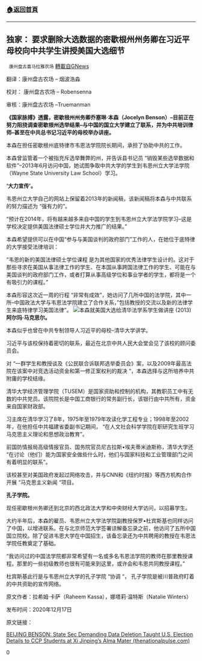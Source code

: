 ###  [:house:返回首頁](https://github.com/ourhimalayas/txt)
---

## 独家： 要求删除大选数据的密歇根州州务卿在习近平母校向中共学生讲授美国大选细节
` 康州盘古喜马拉雅农场` [轉載自GNews](https://gnews.org/zh-hans/662085/)

翻译：康州盘古农场 – 烟波浩淼

校对： 康州盘古农场 – Robensenna

审核：康州盘古农场 –Truemanman

**《国家脉搏》透露，密歇根州州务卿****乔塞****琳·****本****森（Jocelyn Benson）–目前正在努力阻挠调查密歇根州选举结果–与中国的国立大学建立了联系，并为中共培训律师–甚至在中共总书记习近平的母校****举办讲座****。**

本森在担任密歇根州底特律市韦恩法学院院长期间，承担了协助中共的工作。

本森曾监管着一个被指充斥选举舞弊的州，并告诉县书记员 “销毁某些选举数据和软件”–2013年6月访问中国，她试图争取中共大学的学生到韦恩州立大学法学院（Wayne State University Law School）学习。

**‘大力宣传’。**

韦恩州立大学自己的网站上保留着2013年的新闻稿，该新闻稿将本森与中共联系的努力描述为 “强有力的”。

“预计在2014年，将有越来越多来自中国的学生到韦恩州立大学法学院学习–这是学校决定提供美国法律硕士学位并大力推广的结果。”

本森希望提供可以在中国“参与与美国谈判的政府部门”工作的人，在她位于底特律的大学接受法律培训：

“韦恩的新的美国法律硕士学位课程 是为其他国家的优秀法律学生设计的。这对于那些寻求在美国从事法律工作的学生、在本国从事跨国法律工作的学生、可能在与美国谈判的政府部门工作，或者打算从事高级学位和事业学者的学生，都将是一个有吸引力的课程。”

本森形容这次近一周的行程 “非常有成效”，她访问了几所中国的法学院，其中一所–中国政法大学与韦恩法学院建立了合作关系，”包括教授的交流以及新的法律学生来底特律学习美国法律”。
![]()![](https://gnews-media-offload.s3.amazonaws.com/wp-content/uploads/2020/12/18024423/%E5%9B%BE%E7%89%8768.png)本森就美国大选给清华法学系学生做讲座 (2013)
**阿尔玛·马克思尔。**

本森似乎也曾在中共专制领导人习近平的母校–清华大学讲学。

习近平与该校保持着密切的联系，最近在北京中共人民大会堂会见了该校的顾问委员会。

对 “一群学生和教授谈及《公民联合诉联邦选举委员会》案，以及2009年最高法院在该案中对竞选活动资金和第一修正案权利的裁决 “，本森选择与这所培养中共附庸的学校结缘。

清华大学经济管理学院（TUSEM）是国家资助和控制的机构，其教职员工中有无数的中共党员。该院院长是中国工商银行的常务副行长，该银行由中共所有，资金来自国家财政部。

习主席在清华学习了8年，1975年至1979年攻读化学工程专业；1998年至2002年，在他担任中共福建省委副书记期间， “在人文社会科学学院在职研究生班学习马克思主义理论和思想政治教育”。

前国防情报局高级情报官员、国务院官员尼古拉斯•埃夫蒂米迪斯称，清华大学还 “在讨论（他们）能为国家安全做些什么时，他们与国家科技和工业管理部门之间有着明显的联系”。

该校甚至对美国政府发起过网络攻击，并与CNN和《纽约时报》等西方机构合作开展 “马克思主义新闻 “项目。

**孔子学院。**

现任密歇根州务卿还到北京的西北政法大学和中央财经大学访问，以招募学生。

大约半年后，本森的雇员、韦恩州立大学法学院副教授保罗•杜宾斯基也同样访问了中国，以增进联系。在与北京师范大学签署谅解备忘录之前，他访问了五所中国国立院校。除了促进韦恩大学在中国招生，该备忘录还为中共聘用的教授在韦恩法学院任教奠定了基础。

“我访问过的中国法学院都非常希望有一名或多名韦恩法学院的教师在那里教授课程。那里的一些初级教师也很有可能来到这里，或许会和韦恩共同教授课程。”

杜宾斯基此行是与韦恩州立大学的孔子学院 “协调 “， 孔子学院是被川普政府盯着的中共资助的宣传网络。

原文作者：拉希姆·卡萨（Raheem Kassa），娜塔莉·温特斯（Natalie Winters）

发布时间：2020年12月17日

原文链接：

[BEIJING BENSON: State Sec Demanding Data Deletion Taught U.S. Election Details to CCP Students at Xi Jinping’s Alma Mater (thenationalpulse.com)](https://thenationalpulse.com/exclusive/benson-michigan-taught-election-law-to-ccp-xi-students/)

0

